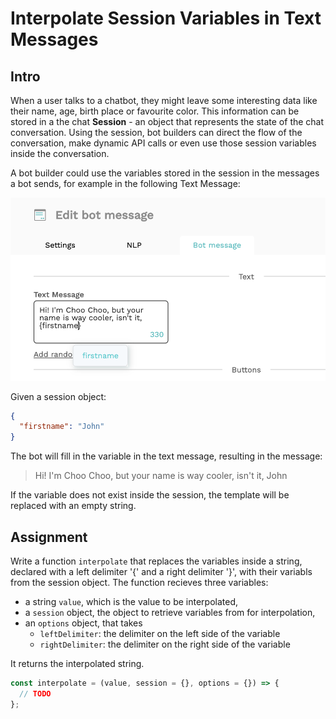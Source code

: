 # Interpolate Session Variables in Text Messages

## Intro

When a user talks to a chatbot, they might leave some interesting data like their name, age, birth place or favourite color.
This information can be stored in a the chat **Session** - an object that represents the state of the chat conversation. Using the session, bot builders can direct the flow of the conversation, make dynamic API calls or even use those session variables inside the conversation.

A bot builder could use the variables stored in the session in the messages a bot sends, for example in the following Text Message:

![session variables](./variable.png)

Given a session object:

```json
{
  "firstname": "John"
}
```

The bot will fill in the variable in the text message, resulting in the message:

> Hi! I'm Choo Choo, but your name is way cooler, isn't it, John

If the variable does not exist inside the session, the template will be replaced with an empty string.

## Assignment

Write a function `interpolate` that replaces the variables inside a string, declared with a left delimiter '{' and a right delimiter '}', with their variabls from the session object.
The function recieves three variables:

- a string `value`, which is the value to be interpolated,
- a `session` object, the object to retrieve variables from for interpolation,
- an `options` object, that takes
  - `leftDelimiter`: the delimiter on the left side of the variable
  - `rightDelimiter`: the delimiter on the right side of the variable

It returns the interpolated string.

```js
const interpolate = (value, session = {}, options = {}) => {
  // TODO
};
```
